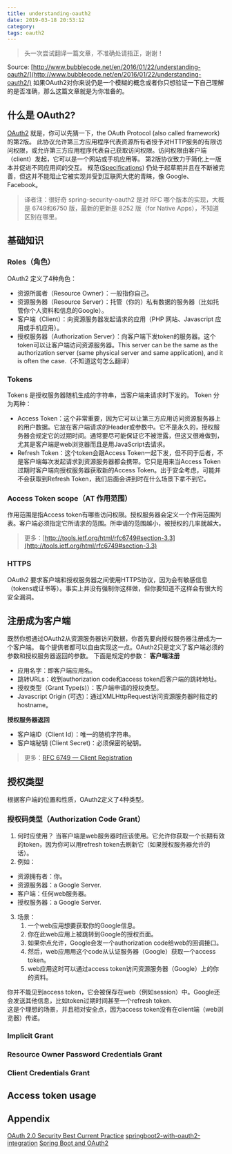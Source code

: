 ```yaml
---
title: understanding-oauth2
date: 2019-03-18 20:53:12
category:
tags: oauth2
---
```

> 头一次尝试翻译一篇文章，不准确处请指正，谢谢！

Source: [http://www.bubblecode.net/en/2016/01/22/understanding-oauth2/](http://www.bubblecode.net/en/2016/01/22/understanding-oauth2/)
如果OAuth2对你来说仍是一个模糊的概念或者你只想验证一下自己理解的是否准确，那么这篇文章就是为你准备的。

## 什么是 OAuth2?
[OAuth2](https://oauth.net/2/) 就是，你可以先猜一下，the OAuth Protocol (also called framework) 的第2版。
此协议允许第三方应用程序代表资源所有者授予对HTTP服务的有限访问权限，或允许第三方应用程序代表自己获取访问权限。访问权限由客户端（client）发起，它可以是一个网站或手机应用等。
第2版协议致力于简化上一版本并促进不同应用间的交互。
规范([Specifications](https://tools.ietf.org/html/rfc6749)) 仍处于起草期并且在不断被完善，但这并不能阻止它被实现并受到互联网大佬的青睐，像 Google、Facebook。
> 译者注：很好奇 spring-security-oauth2 是对 RFC 哪个版本的实现，大概是 6749和6750 版，最新的更新是 8252 版（for Native Apps），不知道区别在哪里。

## 基础知识
### Roles（角色）
OAuth2 定义了4种角色：
- 资源所属者（Resource Owner）：一般指你自己。
- 资源服务器（Resource Server）：托管（你的）私有数据的服务器（比如托管你个人资料和信息的Google）。
- 客户端（Client）：向资源服务器发起请求的应用（PHP 网站、Javascript 应用或手机应用）。
- 授权服务器（Authorization Server）：向客户端下发token的服务器。这个token可以让客户端访问资源服务器。This server can be the same as the authorization server (same physical server and same application), and it is often the case.（不知道这句怎么翻译）

### Tokens
Tokens 是授权服务器随机生成的字符串，当客户端来请求时下发的。
Token 分为两种：
- Access Token：这个非常重要，因为它可以让第三方应用访问资源服务器上的用户数据。它放在客户端请求的Header或参数中。它不是永久的，授权服务器会规定它的过期时间。通常要尽可能保证它不被泄露，但这又很难做到，尤其是客户端是web浏览器而且是用JavaScript去请求。
- Refresh Token：这个token会跟Access Token一起下发，但不同于后者，不是客户端每次发起请求到资源服务器都会携带。它只是用来当Access Token过期时客户端向授权服务器获取新的Access Token。出于安全考虑，可能并不会获取到Refresh Token，我们后面会讲到时在什么场景下拿不到它。

### Access Token scope（AT 作用范围）
作用范围是指Access token有哪些访问权限。授权服务器会定义一个作用范围列表。客户端必须指定它所请求的范围。所申请的范围越小，被授权的几率就越大。
> 更多：[http://tools.ietf.org/html/rfc6749#section-3.3](http://tools.ietf.org/html/rfc6749#section-3.3)

### HTTPS
OAuth2 要求客户端和授权服务器之间使用HTTPS协议，因为会有敏感信息（tokens或证书等）。事实上并没有强制你这样做，但你要知道不这样会有很大的安全漏洞。

## 注册成为客户端
既然你想通过OAuth2从资源服务器访问数据，你首先要向授权服务器注册成为一个客户端。
每个提供者都可以自由实现这一点。OAuth2只是定义了客户端必须的参数和授权服务器返回的参数。
下面是规定的参数：
**客户端注册**
- 应用名字：即客户端应用名。
- 跳转URLs：收到authorization code和access token后客户端的跳转地址。
- 授权类型（Grant Type(s)）：客户端申请的授权类型。
- Javascript Origin (可选)：通过XMLHttpRequest访问资源服务器时指定的hostname。

**授权服务器返回**
- 客户端ID（Client Id）：唯一的随机字符串。
- 客户端秘钥 (Client Secret)：必须保密的秘钥。
> 更多：[RFC 6749 — Client Registration](https://tools.ietf.org/html/rfc6749#section-2)

## 授权类型
根据客户端的位置和性质，OAuth2定义了4种类型。
### 授权码类型（Authorization Code Grant）
1. 何时应使用？
当客户端是web服务器时应该使用。它允许你获取一个长期有效的token，因为你可以用refresh token去刷新它（如果授权服务器允许的话）。
2. 例如：
- 资源拥有者：你。
- 资源服务器：a Google Server.
- 客户端：任何web服务器。
- 授权服务器：a Google Server.
3. 场景：
    1. 一个web应用想要获取你的Google信息。
    2. 你在此web应用上被跳转到Google的授权页面。
    3. 如果你点允许，Google会发一个authorization code给web的回调接口。
    4. 然后，web应用用这个code从认证服务器（Google）获取一个access token。
    5. web应用这时可以通过access token访问资源服务器（Google）上的你的资料。  

你并不能见到access token，它会被保存在web（例如session）中。Google还会发送其他信息，比如token过期时间甚至一个refresh token.  
这是个理想的场景，并且相对安全点，因为access token没有在client端（web浏览器）传递。

### Implicit Grant
### Resource Owner Password Credentials Grant
### Client Credentials Grant

## Access token usage


## Appendix
[OAuth 2.0 Security Best Current Practice](https://tools.ietf.org/id/draft-ietf-oauth-security-topics-06.html)
[springboot2-with-oauth2-integration](https://pattern-match.com/blog/2018/10/17/springboot2-with-oauth2-integration/)
[Spring Boot and OAuth2](https://spring.io/guides/tutorials/spring-boot-oauth2/)


